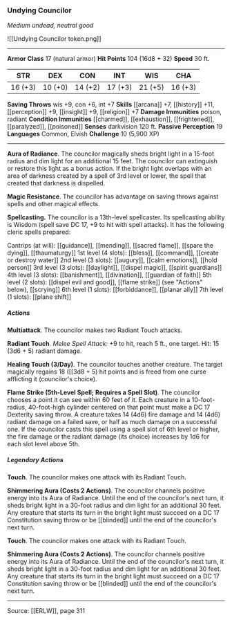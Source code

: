### Undying Councilor
_Medium undead, neutral good_

![[Undying Councilor token.png]]




---

**Armor Class** 17 (natural armor)
**Hit Points** 104 (16d8 + 32)
**Speed** 30 ft.

| STR     | DEX     | CON     | INT     | WIS     | CHA     |
|---------|---------|---------|---------|---------|---------|
| 16 (+3) | 10 (+0) | 14 (+2) | 17 (+3) | 21 (+5) | 16 (+3) |

**Saving Throws** wis +9, con +6, int +7
**Skills** [[arcana]] +7, [[history]] +11, [[perception]] +9, [[insight]] +9, [[religion]] +7
**Damage Immunities** poison, radiant
**Condition Immunities** [[charmed]], [[exhaustion]], [[frightened]], [[paralyzed]], [[poisoned]]
**Senses** darkvision 120 ft.
**Passive Perception** 19
**Languages** Common, Elvish
**Challenge** 10 (5,900 XP)

---

**Aura of Radiance**. The councilor magically sheds bright light in a 15-foot radius and dim light for an additional 15 feet. The councilor can extinguish or restore this light as a bonus action. If the bright light overlaps with an area of darkness created by a spell of 3rd level or lower, the spell that created that darkness is dispelled.

**Magic Resistance**. The councilor has advantage on saving throws against spells and other magical effects.

**Spellcasting.** The councilor is a 13th-level spellcaster. Its spellcasting ability is Wisdom (spell save DC 17, +9 to hit with spell attacks). It has the following cleric spells prepared:

Cantrips (at will): [[guidance]], [[mending]], [[sacred flame]], [[spare the dying]], [[thaumaturgy]]
1st level (4 slots): [[bless]], [[command]], [[create or destroy water]]
2nd level (3 slots): [[augury]], [[calm emotions]], [[hold person]]
3rd level (3 slots): [[daylight]], [[dispel magic]], [[spirit guardians]]
4th level (3 slots): [[banishment]], [[divination]], [[guardian of faith]]
5th level (2 slots): [[dispel evil and good]], [[flame strike]] (see "Actions" below), [[scrying]]
6th level (1 slots): [[forbiddance]], [[planar ally]]
7th level (1 slots): [[plane shift]]

##### Actions
**Multiattack**. The councilor makes two Radiant Touch attacks.

**Radiant Touch**. _Melee Spell Attack:_ +9 to hit, reach 5 ft., one target. Hit: 15 (3d6 + 5) radiant damage.

**Healing Touch (3/Day)**. The councilor touches another creature. The target magically regains 18 ([[3d8 + 5) hit points and is freed from one curse afflicting it (councilor's choice).

**Flame Strike (5th-Level Spell; Requires a Spell Slot)**. The councilor chooses a point it can see within 60 feet of it. Each creature in a 10-foot-radius, 40-foot-high cylinder centered on that point must make a DC 17 Dexterity saving throw. A creature takes 14 (4d6) fire damage and 14 (4d6) radiant damage on a failed save, or half as much damage on a successful one. If the councilor casts this spell using a spell slot of 6th level or higher, the fire damage or the radiant damage (its choice) increases by 1d6 for each slot level above 5th.

##### Legendary Actions
**Touch**. The councilor makes one attack with its Radiant Touch.

**Shimmering Aura (Costs 2 Actions)**. The councilor channels positive energy into its Aura of Radiance. Until the end of the councilor's next turn, it sheds bright light in a 30-foot radius and dim light for an additional 30 feet. Any creature that starts its turn in the bright light must succeed on a DC 17 Constitution saving throw or be [[blinded]] until the end of the councilor's next turn.

**Touch**. The councilor makes one attack with its Radiant Touch.

**Shimmering Aura (Costs 2 Actions)**. The councilor channels positive energy into its Aura of Radiance. Until the end of the councilor's next turn, it sheds bright light in a 30-foot radius and dim light for an additional 30 feet. Any creature that starts its turn in the bright light must succeed on a DC 17 Constitution saving throw or be [[blinded]] until the end of the councilor's next turn.


---

Source: [[ERLW]], page 311